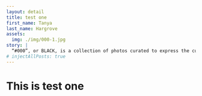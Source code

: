 ```yaml
---
layout: detail
title: test one
first_name: Tanya
last_name: Hargrove
assets:
  img: ./img/000-1.jpg
story: |
  “#000”, or BLACK, is a collection of photos curated to express the cultural appreciation of the women owning their true self through.
# injectAllPosts: true
---
```


# This is test one
